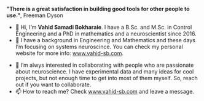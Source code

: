 **"There is a great satisfaction in building good tools for other people to use."**, Freeman Dyson
- 👋 Hi, I’m **Vahid Samadi Bokharaie**. I have a B.Sc. and M.Sc. in Control Engineering and a PhD in mathematics and a neuroscientist since 2016.
- 👀 I have a background in Engineering and Mathematics and these days I’m focusing on systems neuroscince. You can check my personal website for more info: www.vahid-sb.com.
<!---- 🌱 I’m currently learning ...--->
- 💞️ I’m alwys interested in collaborating with people who are passionate about neuroscience. I have experimental data and many ideas for cool projects, but not enough time to get into most of them myself. So, reach out if you want to collaborate.  
- 📫 How to reach me? Check www.vahid-sb.com and leave a message. 

<!---
vahid-sb/vahid-sb is a ✨ special ✨ repository because its `README.md` (this file) appears on your GitHub profile.
You can click the Preview link to take a look at your changes.
--->
